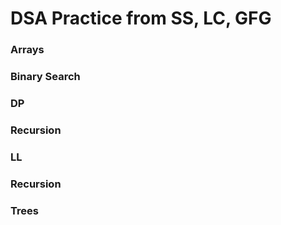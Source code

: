 # DSA Practice from SS, LC, GFG

### Arrays
### Binary Search
### DP
### Recursion
### LL
### Recursion
### Trees
### 
